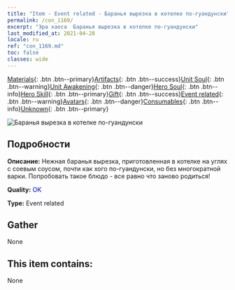 ```yaml
---
title: "Item - Event related - Баранья вырезка в котелке по-гуандунски"
permalink: /con_1169/
excerpt: "Эра хаоса  Баранья вырезка в котелке по-гуандунски"
last_modified_at: 2021-04-28
locale: ru
ref: "con_1169.md"
toc: false
classes: wide
---
```

 [Materials](/ItemsRU/){: .btn .btn--primary}[Artifacts](/ItemsRU/Artifacts/){: .btn .btn--success}[Unit Soul](/ItemsRU/UnitSoul/){: .btn .btn--warning}[Unit Awakening](/ItemsRU/UnitAwakening/){: .btn .btn--danger}[Hero Soul](/ItemsRU/HeroSoul/){: .btn .btn--info}[Hero Skill](/ItemsRU/HeroSkill/){: .btn .btn--primary}[Gift](/ItemsRU/Gift/){: .btn .btn--success}[Event related](/ItemsRU/Events/){: .btn .btn--warning}[Avatars](/ItemsRU/Avatars/){: .btn .btn--danger}[Consumables](/ItemsRU/Consumables/){: .btn .btn--info}[Unknown](/ItemsRU/Unknown/){: .btn .btn--primary}

 ![Баранья вырезка в котелке по-гуандунски](/images/t/i_81511121.png)

## Подробности
 **Описание:** Нежная баранья вырезка, приготовленная в котелке на углях с соевым соусом, почти как хого по-гуандунски, но без многократной варки. Попробовать такое блюдо - все равно что заново родиться!

 **Quality:** <span style="color: #0000CD">OK</span>

 **Type:** Event related

## Gather

  None

## This item contains:

  None

